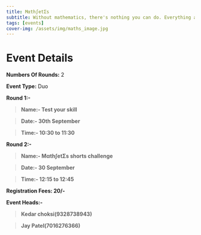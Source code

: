 ```yaml
---
title: Mαth∫etΣs
subtitle: Without mathematics, there's nothing you can do. Everything around you is numbers.
tags: [events]
cover-img: /assets/img/maths_image.jpg
---
```



# Event Details

**Numbers Of Rounds:** 2

**Event Type:** Duo

**Round 1:-**

   > **Name:- Test your skill**
  
   > **Date:- 30th September**
  
   > **Time:- 10:30 to 11:30**

**Round 2:-**
  
   > **Name:- Mαth∫etΣs shorts challenge**
  
   > **Date:- 30 September**
  
   > **Time:- 12:15 to 12:45**

**Registration Fees: 20/-**

**Event Heads:-**

   > **Kedar choksi(9328738943)**
   
   > **Jay Patel(7016276366)**
